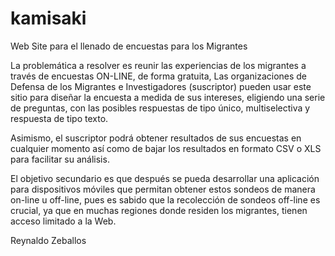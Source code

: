 kamisaki
========

Web Site para el llenado de encuestas para los Migrantes


La problemática a resolver es reunir las experiencias de los migrantes a través de
encuestas ON-LINE, de forma gratuita, Las organizaciones de Defensa de los
Migrantes e Investigadores (suscriptor) pueden usar este sitio para diseñar la encuesta a 
medida de sus intereses, eligiendo una serie de preguntas, con las posibles 
respuestas de tipo único, multiselectiva y respuesta de tipo texto.

Asimismo, el suscriptor podrá obtener resultados de sus encuestas en cualquier momento
así como de bajar los resultados en formato CSV o XLS para facilitar su análisis.

El objetivo secundario es que después se pueda desarrollar una aplicación para dispositivos
móviles que permitan obtener estos sondeos de manera on-line u off-line, pues es sabido que
la recolección de sondeos off-line es crucial, ya que en muchas regiones donde residen los
migrantes, tienen acceso limitado a la Web.

Reynaldo Zeballos
